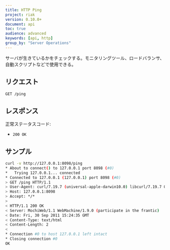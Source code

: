 ```yaml
---
title: HTTP Ping
project: riak
version: 0.10.0+
document: api
toc: true
audience: advanced
keywords: [api, http]
group_by: "Server Operations"
---
```


サーバが生きているかをチェックする。モニタリングツール、ロードバランサ、自動スクリプトなどで使用できる。

## リクエスト

```bash
GET /ping
```

## レスポンス

正常ステータスコード:

* `200 OK`

## サンプル

```bash
curl -v http://127.0.0.1:8098/ping
* About to connect() to 127.0.0.1 port 8098 (#0)
*   Trying 127.0.0.1... connected
* Connected to 127.0.0.1 (127.0.0.1) port 8098 (#0)
> GET /ping HTTP/1.1
> User-Agent: curl/7.19.7 (universal-apple-darwin10.0) libcurl/7.19.7 OpenSSL/0.9.8l zlib/1.2.3
> Host: 127.0.0.1:8098
> Accept: */*
>
< HTTP/1.1 200 OK
< Server: MochiWeb/1.1 WebMachine/1.9.0 (participate in the frantic)
< Date: Fri, 30 Sep 2011 15:24:35 GMT
< Content-Type: text/html
< Content-Length: 2
<
* Connection #0 to host 127.0.0.1 left intact
* Closing connection #0
OK
```
